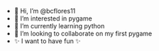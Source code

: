 - 👋 Hi, I’m @bcflores11
- 👀 I’m interested in pygame
- 🌱 I’m currently learning python
- 💞️ I’m looking to collaborate on my first pygame
- ✨ I want to have fun ✨
